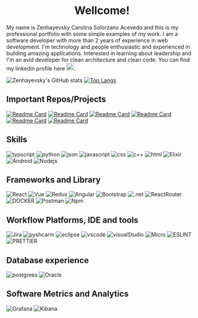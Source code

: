 <h1 align="center"> Wellcome! </h1>

My name is Zenhayevsky Carolina Solorzano Acevedo and this is my professional portfolio with some simple examples of my work.
I am a software developer with more than 2 years of experience in web development. I'm technology and people enthusiastic and experienced in building amazing applications.
Interested in learning about leadership and I'm an avid developer for clean architecture and clean code.
You can find my linkedin profile here [<img src='https://img.shields.io/badge/LinkedIn-0077B5?style=for-the-badge&logo=linkedin&logoColor=white' alt='linkedin' height='20'>](https://www.linkedin.com/in/zenhayevsky-crmservices/).

![Zenhayevsky's GitHub stats](https://github-readme-stats.vercel.app/api?username=Zenhayevsky&show_icons=true&theme=dracula&hide=contribs&count_private=true)
[![Top Langs](https://github-readme-stats.vercel.app/api/top-langs/?username=anuraghazra&layout=compact&theme=dracula)](https://github.com/Zenhayevsky/github-readme-stats)

## Important Repos/Projects

[![Readme Card](https://github-readme-stats.vercel.app/api/pin/?username=Zenhayevsky&repo=productsistem&theme=dracula)](https://github.com/Zenhayevsky/productsistem)
[![Readme Card](https://github-readme-stats.vercel.app/api/pin/?username=Zenhayevsky&repo=PythonFlask&theme=dracula)](https://github.com/Zenhayevsky/PythonFlask)
[![Readme Card](https://github-readme-stats.vercel.app/api/pin/?username=Zenhayevsky&repo=qcredito&theme=dracula)](https://github.com/Zenhayevsky/qcredito)
[![Readme Card](https://github-readme-stats.vercel.app/api/pin/?username=Zenhayevsky&repo=ChuckNorrisJokes-ReactJs&theme=dracula)](https://github.com/Zenhayevsky/ChuckNorrisJokes-ReactJs)
[![Readme Card](https://github-readme-stats.vercel.app/api/pin/?username=Zenhayevsky&repo=dolar_price_every_day&theme=dracula)](https://github.com/Zenhayevsky/dolar_price_every_day)
[![Readme Card](https://github-readme-stats.vercel.app/api/pin/?username=Zenhayevsky&repo=breweries&theme=dracula)](https://github.com/Zenhayevsky/breweries)

## Skills
![typscript](https://img.shields.io/badge/TypeScript-007ACC?style=for-the-badge&logo=typescript&logoColor=white)
![python](https://img.shields.io/badge/Python-FFD43B?style=for-the-badge&logo=python&logoColor=blue)
![json](https://img.shields.io/badge/json-5E5C5C?style=for-the-badge&logo=json&logoColor=white)
![javascript](https://img.shields.io/badge/JavaScript-323330?style=for-the-badge&logo=javascript&logoColor=F7DF1)
![css](https://img.shields.io/badge/CSS3-1572B6?style=for-the-badge&logo=css3&logoColor=white)
![c++](https://img.shields.io/badge/C%2B%2B-00599C?style=for-the-badge&logo=c%2B%2B&logoColor=white)
![html](https://img.shields.io/badge/HTML5-E34F26?style=for-the-badge&logo=html5&logoColor=white)
![Elixir](https://img.shields.io/badge/Elixir-4B275F?style=for-the-badge&logo=elixir&logoColor=white)
![Android](https://img.shields.io/badge/Android-3DDC84?style=for-the-badge&logo=android&logoColor=white)
![Nodejs](https://img.shields.io/badge/Node.js-339933?style=for-the-badge&logo=nodedotjs&logoColor=white)

## Frameworks and Library
![React](https://img.shields.io/badge/React-20232A?style=for-the-badge&logo=react&logoColor=61DAFB)
![Vue](https://img.shields.io/badge/Vue.js-35495E?style=for-the-badge&logo=vuedotjs&logoColor=4FC08D)
![Redux](https://img.shields.io/badge/Redux-593D88?style=for-the-badge&logo=redux&logoColor=white)
![Angular](https://img.shields.io/badge/Angular-DD0031?style=for-the-badge&logo=angular&logoColor=white)
![Bootstrap](https://img.shields.io/badge/Bootstrap-563D7C?style=for-the-badge&logo=bootstrap&logoColor=white)
![.net](https://img.shields.io/badge/.NET-512BD4?style=for-the-badge&logo=dotnet&logoColor=white)
![ReactRouter](https://img.shields.io/badge/React_Router-CA4245?style=for-the-badge&logo=react-router&logoColor=white)
![DOCKER](https://img.shields.io/badge/Docker-2CA5E0?style=for-the-badge&logo=docker&logoColor=white)
![Postman](https://img.shields.io/badge/Postman-FF6C37?style=for-the-badge&logo=Postman&logoColor=white)
![Npm](https://img.shields.io/badge/npm-CB3837?style=for-the-badge&logo=npm&logoColor=white)


## Workflow Platforms, IDE and tools
![Jira](https://img.shields.io/badge/Jira-0052CC?style=for-the-badge&logo=Jira&logoColor=white)
![pyshcarm](https://img.shields.io/badge/PyCharm-000000.svg?&style=for-the-badge&logo=PyCharm&logoColor=white)
![eclipse](https://img.shields.io/badge/Eclipse-2C2255?style=for-the-badge&logo=eclipse&logoColor=white)
![vscode](https://img.shields.io/badge/VSCode-0078D4?style=for-the-badge&logo=visual%20studio%20code&logoColor=white)
![visualStudio](https://img.shields.io/badge/Visual_Studio-5C2D91?style=for-the-badge&logo=visual%20studio&logoColor=white)
![Micro](https://img.shields.io/badge/Miro-F7C922?style=for-the-badge&logo=Miro&logoColor=050036)
![ESLINT](https://img.shields.io/badge/eslint-3A33D1?style=for-the-badge&logo=eslint&logoColor=white)
![PRETTIER](https://img.shields.io/badge/prettier-1A2C34?style=for-the-badge&logo=prettier&logoColor=F7BA3E)

## Database experience
![postgrees](https://img.shields.io/badge/PostgreSQL-316192?style=for-the-badge&logo=postgresql&logoColor=white)
![Oracle](https://img.shields.io/badge/Oracle-F80000?style=for-the-badge&logo=Oracle&logoColor=white)

## Software Metrics and Analytics
![Grafana](https://img.shields.io/badge/Grafana-F2F4F9?style=for-the-badge&logo=grafana&logoColor=orange&labelColor=F2F4F9)
![Kibana](https://img.shields.io/badge/Kibana-005571?style=for-the-badge&logo=Kibana&logoColor=white)
    
<!--

![grafico](https://github-profile-summary-cards.vercel.app/api/cards/profile-details?username=Zenhayevsky)
**Zenhayevsky/Zenhayevsky** is a ✨ _special_ ✨ repository because its `README.md` (this file) appears on your GitHub profile.

Here are some ideas to get you started:

- 🔭 I’m currently working on ...
- 🌱 I’m currently learning ...
- 👯 I’m looking to collaborate on ...
- 🤔 I’m looking for help with ...
- 💬 Ask me about ...
- 📫 How to reach me: ...
- 😄 Pronouns: ...
- ⚡ Fun fact: ...
-->
